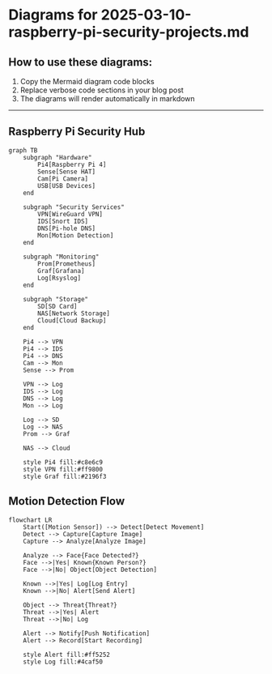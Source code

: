 # Diagrams for 2025-03-10-raspberry-pi-security-projects.md

## How to use these diagrams:

1. Copy the Mermaid diagram code blocks
2. Replace verbose code sections in your blog post
3. The diagrams will render automatically in markdown

---


## Raspberry Pi Security Hub

```mermaid
graph TB
    subgraph "Hardware"
        Pi4[Raspberry Pi 4]
        Sense[Sense HAT]
        Cam[Pi Camera]
        USB[USB Devices]
    end
    
    subgraph "Security Services"
        VPN[WireGuard VPN]
        IDS[Snort IDS]
        DNS[Pi-hole DNS]
        Mon[Motion Detection]
    end
    
    subgraph "Monitoring"
        Prom[Prometheus]
        Graf[Grafana]
        Log[Rsyslog]
    end
    
    subgraph "Storage"
        SD[SD Card]
        NAS[Network Storage]
        Cloud[Cloud Backup]
    end
    
    Pi4 --> VPN
    Pi4 --> IDS
    Pi4 --> DNS
    Cam --> Mon
    Sense --> Prom
    
    VPN --> Log
    IDS --> Log
    DNS --> Log
    Mon --> Log
    
    Log --> SD
    Log --> NAS
    Prom --> Graf
    
    NAS --> Cloud
    
    style Pi4 fill:#c8e6c9
    style VPN fill:#ff9800
    style Graf fill:#2196f3
```

## Motion Detection Flow

```mermaid
flowchart LR
    Start([Motion Sensor]) --> Detect[Detect Movement]
    Detect --> Capture[Capture Image]
    Capture --> Analyze[Analyze Image]
    
    Analyze --> Face{Face Detected?}
    Face -->|Yes| Known{Known Person?}
    Face -->|No| Object[Object Detection]
    
    Known -->|Yes| Log[Log Entry]
    Known -->|No| Alert[Send Alert]
    
    Object --> Threat{Threat?}
    Threat -->|Yes| Alert
    Threat -->|No| Log
    
    Alert --> Notify[Push Notification]
    Alert --> Record[Start Recording]
    
    style Alert fill:#ff5252
    style Log fill:#4caf50
```
